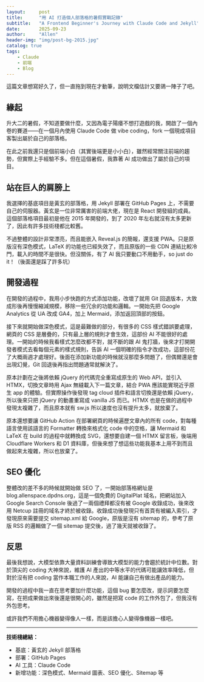 ```yaml
---
layout:     post
title:      "用 AI 打造個人部落格的暑假實戰記錄"
subtitle:   "A Frontend Beginner's Journey with Claude Code and Jekyll"
date:       2025-09-23
author:     "Allen"
header-img: "img/post-bg-2015.jpg"
catalog: true
tags:
    - Claude
    - 前端
    - Blog
---
```


這篇文章想寫好久了，但一直拖到現在才動筆，說明文檔估計又要鴿一陣子了吧。

## 緣起

升大二的暑假，不知道要做什麼，又因為電子陽痿不想打遊戲的我，開啟了一個內卷的賽道——在一個月內使用 Claude Code 做 vibe coding，fork 一個現成項目客製出屬於自己的部落格。

在此之前我還只是個前端小白（其實後端更是小小白），雖然經常關注前端的趨勢，但實際上手經驗不多。但在這個暑假，我靠著 AI 成功做出了屬於自己的項目。

## 站在巨人的肩膀上

我選擇的基底項目是黃玄的部落格，用 Jekyll 部署在 GitHub Pages 上，不需要自己的伺服器。黃玄是一位非常厲害的前端大佬，現在是 React 開發組的成員。這個部落格項目最初是他在 2015 年開發的，到了 2020 年左右就沒有太多更新了，因此有許多技術棧都比較舊。

不過整體的設計非常漂亮，而且能嵌入 Reveal.js 的簡報，還支援 PWA。只是原版沒有深色模式，LaTeX 的功能也已經失效了，而且原版的一些 CDN 連結比較冷門，載入的時間不是很快。但沒關係，有了 AI 我只要動口不用動手，so just do it！（後面還是踩了許多坑）

## 開發過程

在開發的過程中，我用小步快跑的方式添加功能，改壞了就用 Git 回退版本，大致成形後再慢慢縮減規模，移除一些冗余的功能和邏輯。一開始先把 Google Analytics 從 UA 改成 GA4，加上 Mermaid，添加返回頂部的按鈕。

接下來就開始做深色模式，這是最難做的部分，有很多的 CSS 樣式錯誤要處理，網頁的 CSS 是層疊的，只有最上層的規則才會生效，這部份 AI 不能很好的處理。一開始的時候我看樣式怎麼改都不對，就不斷的跟 AI 鬼打牆，後來才打開開發者模式去看每個元素的樣式規則，告訴 AI 一個明確的指令才改成功，這部份花了大概兩週才處理好。後面在添加新功能的時候就沒那麼多問題了，但偶爾還是會出現幻覺，Git 回退後再指出問題通常就解決了。

原本計劃在之後將依賴 jQuery 的代碼完全重寫成原生的 Web API，並引入 HTMX，切換文章時用 Ajax 無縫載入下一篇文章，結合 PWA 應該能實現近乎原生 app 的體驗。但實際操作後發現 tag cloud 插件和語言切換還是依賴 jQuery，所以後來只把 jQuery 的動畫重寫成 vanilla JS 而已。HTMX 也是在做的過程中發現太複雜了，而且原本就有 sw.js 所以速度也沒有提升太多，就放棄了。

原本還想要讓 GitHub Action 在部署網頁的時候遍歷文章內的所有 code，對每種語言使用該語言的 Formatter 轉換來格式化 code 中的空格，讓 Mermaid 和 LaTeX 在 build 的過程中就轉換成 SVG，還想要自建一個 HTMX 留言板，後端用 Cloudflare Workers 和 D1 資料庫，但後來想了想這些功能我基本上用不到而且做起來太複雜，所以也放棄了。

## SEO 優化

整體改的差不多的時候就開始做 SEO 了，一開始部落格網址是 blog.allenspace.dpdns.org，這是一個免費的 DigitalPlat 域名，把網站加入 Google Search Console 後過了一兩個禮拜都沒有被 Google 收錄成功，後來改用 Netcup 註冊的域名才終於被收錄。收錄成功後發現只有首頁有被編入索引，才發現原來需要提交 sitemap.xml 給 Google，原版是沒有 sitemap 的，參考了原版 RSS 的邏輯做了一個 sitemap 提交後，過了幾天就被收錄了。

## 反思

最後我想說，大模型依靠大量資料訓練會導致大模型的能力會趨於統計中位數。對於頂尖的 coding 大神來說，維護 AI 產出的中等水平的代碼可能讓效率降低，但對於沒有把 coding 當作本職工作的人來說，AI 能讓自己有做出產品的能力。

開發的過程中我一直在思考要加什麼功能，這個 bug 要怎麼改，提示詞要怎麼寫，在把成果做出來後還是很開心的，雖然是把寫 code 的工作外包了，但我沒有外包思考。

或許我們不用擔心機器變得像人一樣，而是該擔心人變得像機器一樣吧。

---

**技術棧總結：**
- 基底：黃玄的 Jekyll 部落格
- 部署：GitHub Pages
- AI 工具：Claude Code
- 新增功能：深色模式、Mermaid 圖表、SEO 優化、Sitemap 等

